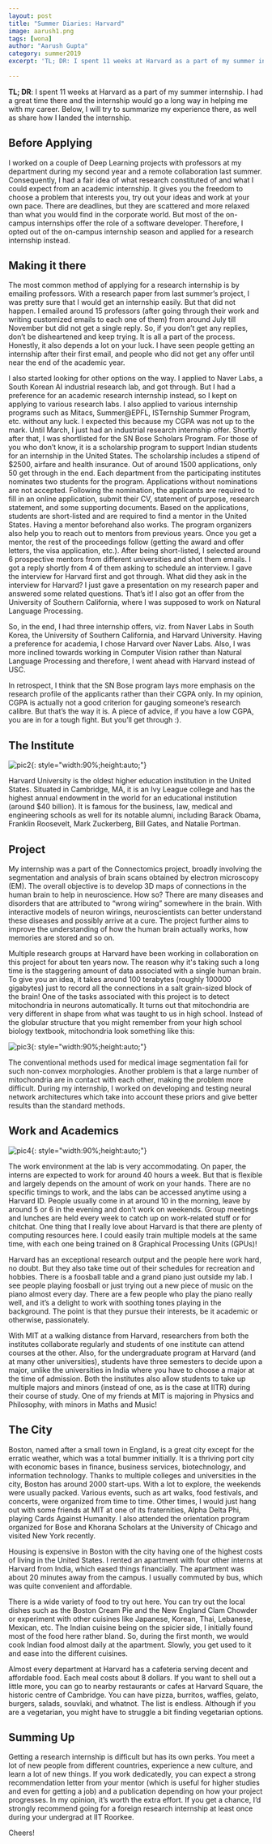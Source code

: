 ```yaml
---
layout: post
title: "Summer Diaries: Harvard"
image: aarush1.png
tags: [wona]
author: "Aarush Gupta"
category: summer2019
excerpt: 'TL; DR: I spent 11 weeks at Harvard as a part of my summer internship. I had a great time there and the internship would go a long way in helping me with my career. Below, I will try to summarize my experience there, as well as share how I landed the internship.'
 
---
```


**TL; DR**: I spent 11 weeks at Harvard as a part of my summer internship. I had a great time there and the internship would go a long way in helping me with my career. Below, I will try to summarize my experience there, as well as share how I landed the internship.

## Before Applying
 
I worked on a couple of Deep Learning projects with professors at my department during my second year and a remote collaboration last summer. Consequently, I had a fair idea of what research constituted of and what I could expect from an academic internship. It gives you the freedom to choose a problem that interests you, try out your ideas and work at your own pace. There are deadlines, but they are scattered and more relaxed than what you would find in the corporate world. But most of the on-campus internships offer the role of a software developer. Therefore, I opted out of the on-campus internship season and applied for a research internship instead.
 
## Making it there
 
The most common method of applying for a research internship is by emailing professors. With a research paper from last summer’s project, I was pretty sure that I would get an internship easily. But that did not happen. I emailed around 15 professors (after going through their work and writing customized emails to each one of them) from around July till November but did not get a single reply. So, if you don’t get any replies, don’t be disheartened and keep trying. It is all a part of the process. Honestly, it also depends a lot on your luck. I have seen people getting an internship after their first email, and people who did not get any offer until near the end of the academic year.
 
I also started looking for other options on the way. I applied to Naver Labs, a South Korean AI industrial research lab, and got through. But I had a preference for an academic research internship instead, so I kept on applying to various research labs. I also applied to various internship programs such as Mitacs, Summer@EPFL, ISTernship Summer Program, etc. without any luck. I expected this because my CGPA was not up to the mark. Until March, I just had an industrial research internship offer. Shortly after that, I was shortlisted for the SN Bose Scholars Program. For those of you who don’t know, it is a scholarship program to support Indian students for an internship in the United States. The scholarship includes a stipend of $2500, airfare and health insurance. Out of around 1500 applications, only 50 get through in the end. Each department from the participating institutes nominates two students for the program. Applications without nominations are not accepted. Following the nomination, the applicants are required to fill in an online application, submit their CV, statement of purpose, research statement, and some supporting documents. Based on the applications, students are short-listed and are required to find a mentor in the United States. Having a mentor beforehand also works. The program organizers also help you to reach out to mentors from previous years. Once you get a mentor, the rest of the proceedings follow (getting the award and offer letters, the visa application, etc.). After being short-listed, I selected around 6 prospective mentors from different universities and shot them emails. I got a reply shortly from 4 of them asking to schedule an interview. I gave the interview for Harvard first and got through. What did they ask in the interview for Harvard? I just gave a presentation on my research paper and answered some related questions. That’s it! I also got an offer from the University of Southern California, where I was supposed to work on Natural Language Processing.
 
So, in the end, I had three internship offers, viz. from Naver Labs in South Korea, the University of Southern California, and Harvard University. Having a preference for academia, I chose Harvard over Naver Labs. Also, I was more inclined towards working in Computer Vision rather than Natural Language Processing and therefore, I went ahead with Harvard instead of USC.
 
In retrospect, I think that the SN Bose program lays more emphasis on the research profile of the applicants rather than their CGPA only. In my opinion, CGPA is actually not a good criterion for gauging someone’s research calibre. But that’s the way it is. A piece of advice, if you have a low CGPA, you are in for a tough fight. But you’ll get through :).
 

## The Institute

![pic2](/images/posts/aarush2.png){: style="width:90%;height:auto;"}

Harvard University is the oldest higher education institution in the United States. Situated in Cambridge, MA, it is an Ivy League college and has the highest annual endowment in the world for an educational institution (around $40 billion). It is famous for the business, law, medical and engineering schools as well for its notable alumni, including Barack Obama, Franklin Roosevelt, Mark Zuckerberg, Bill Gates, and Natalie Portman.
 
## Project
 
My internship was a part of the Connectomics project, broadly involving the segmentation and analysis of brain scans obtained by electron microscopy (EM). The overall objective is to develop 3D maps of connections in the human brain to help in neuroscience. How so? There are many diseases and disorders that are attributed to “wrong wiring” somewhere in the brain. With interactive models of neuron wirings, neuroscientists can better understand these diseases and possibly arrive at a cure. The project further aims to improve the understanding of how the human brain actually works, how memories are stored and so on.
 
Multiple research groups at Harvard have been working in collaboration on this project for about ten years now. The reason why it's taking such a long time is the staggering amount of data associated with a single human brain. To give you an idea, it takes around 100 terabytes (roughly 100000 gigabytes) just to record all the connections in a salt grain-sized block of the brain! One of the tasks associated with this project is to detect mitochondria in neurons automatically. It turns out that mitochondria are very different in shape from what was taught to us in high school. Instead of the globular structure that you might remember from your high school biology textbook, mitochondria look something like this:

![pic3](/images/posts/aarush3.png){: style="width:90%;height:auto;"}

The conventional methods used for medical image segmentation fail for such non-convex morphologies. Another problem is that a large number of mitochondria are in contact with each other, making the problem more difficult. During my internship, I worked on developing and testing neural network architectures which take into account these priors and give better results than the standard methods.
 
## Work and Academics

![pic4](/images/posts/aarush4.png){: style="width:90%;height:auto;"}
 
The work environment at the lab is very accommodating. On paper, the interns are expected to work for around 40 hours a week. But that is flexible and largely depends on the amount of work on your hands. There are no specific timings to work, and the labs can be accessed anytime using a Harvard ID. People usually come in at around 10 in the morning, leave by around 5 or 6 in the evening and don’t work on weekends. Group meetings and lunches are held every week to catch up on work-related stuff or for chitchat. One thing that I really love about Harvard is that there are plenty of computing resources here. I could easily train multiple models at the same time, with each one being trained on 8 Graphical Processing Units (GPUs)!
 
Harvard has an exceptional research output and the people here work hard, no doubt. But they also take time out of their schedules for recreation and hobbies. There is a foosball table and a grand piano just outside my lab. I see people playing foosball or just trying out a new piece of music on the piano almost every day. There are a few people who play the piano really well, and it’s a delight to work with soothing tones playing in the background. The point is that they pursue their interests, be it academic or otherwise, passionately.
 
With MIT at a walking distance from Harvard, researchers from both the institutes collaborate regularly and students of one institute can attend courses at the other. Also, for the undergraduate program at Harvard (and at many other universities), students have three semesters to decide upon a major, unlike the universities in India where you have to choose a major at the time of admission. Both the institutes also allow students to take up multiple majors and minors (instead of one, as is the case at IITR) during their course of study. One of my friends at MIT is majoring in Physics and Philosophy, with minors in Maths and Music!
 
## The City
 
Boston, named after a small town in England, is a great city except for the erratic weather, which was a total bummer initially. It is a thriving port city with economic bases in finance, business services, biotechnology, and information technology. Thanks to multiple colleges and universities in the city, Boston has around 2000 start-ups. With a lot to explore, the weekends were usually packed. Various events, such as art walks, food festivals, and concerts, were organized from time to time. Other times, I would just hang out with some friends at MIT at one of its fraternities, Alpha Delta Phi, playing Cards Against Humanity. I also attended the orientation program organized for Bose and Khorana Scholars at the University of Chicago and visited New York recently.
 
Housing is expensive in Boston with the city having one of the highest costs of living in the United States. I rented an apartment with four other interns at Harvard from India, which eased things financially. The apartment was about 20 minutes away from the campus. I usually commuted by bus, which was quite convenient and affordable.
 
There is a wide variety of food to try out here. You can try out the local dishes such as the Boston Cream Pie and the New England Clam Chowder or experiment with other cuisines like Japanese, Korean, Thai, Lebanese, Mexican, etc. The Indian cuisine being on the spicier side, I initially found most of the food here rather bland. So, during the first month, we would cook Indian food almost daily at the apartment. Slowly, you get used to it and ease into the different cuisines.
 
Almost every department at Harvard has a cafeteria serving decent and affordable food. Each meal costs about 8 dollars. If you want to shell out a little more, you can go to nearby restaurants or cafes at Harvard Square, the historic centre of Cambridge. You can have pizza, burritos, waffles, gelato, burgers, salads, souvlaki, and whatnot. The list is endless. Although if you are a vegetarian, you might have to struggle a bit finding vegetarian options.
 
## Summing Up
 
Getting a research internship is difficult but has its own perks. You meet a lot of new people from different countries, experience a new culture, and learn a lot of new things. If you work dedicatedly, you can expect a strong recommendation letter from your mentor (which is useful 
for higher studies and even for getting a job) and a publication depending on how your project progresses. In my opinion, it’s worth the extra effort. If you get a chance, I’d strongly recommend going for a foreign research internship at least once during your undergrad at IIT Roorkee.
 
Cheers!



 
 


